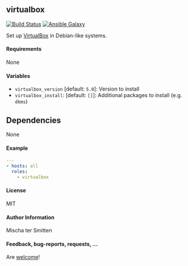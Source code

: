 ## virtualbox

[![Build Status](https://travis-ci.org/Oefenweb/ansible-virtualbox.svg?branch=master)](https://travis-ci.org/Oefenweb/ansible-virtualbox) [![Ansible Galaxy](http://img.shields.io/badge/ansible--galaxy-virtualbox-blue.svg)](https://galaxy.ansible.com/list#/roles/4367)

Set up [VirtualBox](https://www.virtualbox.org/) in Debian-like systems.

#### Requirements

None

#### Variables

* `virtualbox_version` [default: `5.0`]: Version to install
* `virtualbox_install`: [default: `[]`]: Additional packages to install (e.g. `dkms`)

## Dependencies

None

#### Example

```yaml
---
- hosts: all
  roles:
    - virtualbox
```

#### License

MIT

#### Author Information

Mischa ter Smitten

#### Feedback, bug-reports, requests, ...

Are [welcome](https://github.com/Oefenweb/ansible-virtualbox/issues)!
